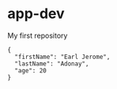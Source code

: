 # app-dev
My first  repository
```
{
  "firstName": "Earl Jerome",
  "lastName": "Adonay",
  "age": 20
}
```
